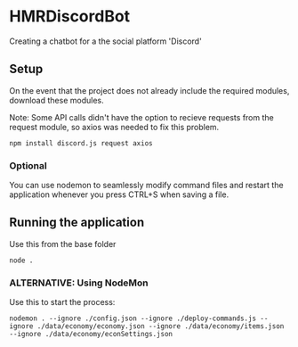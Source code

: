 # HMRDiscordBot
Creating a chatbot for a the social platform 'Discord'

## Setup
On the event that the project does not already include the required modules, download these modules.

Note: Some API calls didn't have the option to recieve requests from the request module, so axios was needed to fix this problem.
```
npm install discord.js request axios
```
### Optional
You can use nodemon to seamlessly modify command files and restart the application whenever you press CTRL+S when saving a file.


## Running the application
Use this from the base folder
```
node .
```

### ALTERNATIVE: Using NodeMon
Use this to start the process:
```
nodemon . --ignore ./config.json --ignore ./deploy-commands.js --ignore ./data/economy/economy.json --ignore ./data/economy/items.json --ignore ./data/economy/econSettings.json
```
